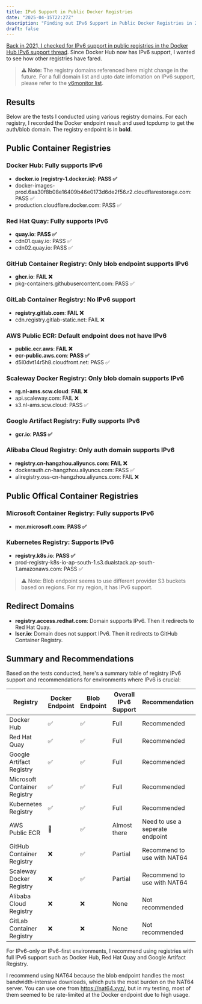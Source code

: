 ```yaml
---
title: IPv6 Support in Public Docker Registries
date: "2025-04-15T22:27Z"
description: "Finding out IPv6 Support in Public Docker Registries in 2025"
draft: false
---
```


[Back in 2021, I checked for IPv6 support in public registries in the Docker Hub IPv6 support thread](https://github.com/docker/roadmap/issues/89#issuecomment-772644009). Since Docker Hub now has IPv6 support, I wanted to see how other registries have fared.

> **⚠️ Note:** The registry domains referenced here might change in the future. For a full domain list and upto date infomation on IPv6 support, please refer to the [v6monitor list](https://v6monitor.com/list/view/cf170dba3/).

## Results

Below are the tests I conducted using various registry domains. For each registry, I recorded the Docker endpoint result and used tcpdump to get the auth/blob domain. The registry endpoint is in **bold**.

## Public Container Registries

### Docker Hub: Fully supports IPv6
- **docker.io (registry-1.docker.io)**: **PASS ✅**
- docker-images-prod.6aa30f8b08e16409b46e0173d6de2f56.r2.cloudflarestorage.com: PASS ✅
- production.cloudflare.docker.com: PASS ✅

### Red Hat Quay: Fully supports IPv6
- **quay.io**: **PASS ✅**
- cdn01.quay.io: PASS ✅
- cdn02.quay.io: PASS ✅

### GitHub Container Registry: Only blob endpoint supports IPv6
- **ghcr.io**: **FAIL ❌**
- pkg-containers.githubusercontent.com: PASS ✅

### GitLab Container Registry: No IPv6 support
- **registry.gitlab.com**: **FAIL ❌**
- cdn.registry.gitlab-static.net: FAIL ❌

### AWS Public ECR: Default endpoint does not have IPv6
- **public.ecr.aws**: **FAIL ❌**
- **ecr-public.aws.com**: **PASS ✅**
- d5l0dvt14r5h8.cloudfront.net: PASS ✅

### Scaleway Docker Registry: Only blob domain supports IPv6
- **rg.nl-ams.scw.cloud**: **FAIL ❌**
- api.scaleway.com: FAIL ❌
- s3.nl-ams.scw.cloud: PASS ✅

### Google Artifact Registry: Fully supports IPv6
- **gcr.io**: **PASS ✅**

### Alibaba Cloud Registry: Only auth domain supports IPv6
- **registry.cn-hangzhou.aliyuncs.com**: **FAIL ❌**
- dockerauth.cn-hangzhou.aliyuncs.com: PASS ✅
- aliregistry.oss-cn-hangzhou.aliyuncs.com: FAIL ❌

## Public Offical Container Registries

### Microsoft Container Registry: Fully supports IPv6
- **mcr.microsoft.com**: **PASS ✅**

### Kubernetes Registry: Supports IPv6
- **registry.k8s.io**: **PASS ✅**
- prod-registry-k8s-io-ap-south-1.s3.dualstack.ap-south-1.amazonaws.com: PASS ✅

> ⚠️ Note: Blob endpoint seems to use different provider S3 buckets based on regions. For my region, it has IPv6 support.

## Redirect Domains

- **registry.access.redhat.com**: Domain supports IPv6. Then it redirects to Red Hat Quay.
- **lscr.io**: Domain does not support IPv6. Then it redirects to GitHub Container Registry.

## Summary and Recommendations

Based on the tests conducted, here's a summary table of registry IPv6 support and recommendations for environments where IPv6 is crucial:

| Registry | Docker Endpoint | Blob Endpoint | Overall IPv6 Support | Recommendation |
|----------|----------------|---------------|---------------------|----------------|
| Docker Hub | ✅ | ✅ | Full | Recommended |
| Red Hat Quay | ✅ | ✅ | Full | Recommended |
| Google Artifact Registry | ✅ | ✅ | Full | Recommended |
| Microsoft Container Registry | ✅ | ✅ | Full | Recommended |
| Kubernetes Registry | ✅ | ✅ | Full | Recommended |
| AWS Public ECR | 🚧 | ✅ | Almost there | Need to use a seperate endpoint |
| GitHub Container Registry | ❌ | ✅ | Partial | Recommend to use with NAT64 |
| Scaleway Docker Registry | ❌ | ✅ | Partial | Recommend to use with NAT64 |
| Alibaba Cloud Registry | ❌ | ❌ | None | Not recommended |
| GitLab Container Registry | ❌ | ❌ | None | Not recommended |

For IPv6-only or IPv6-first environments, I recommend using registries with full IPv6 support such as Docker Hub, Red Hat Quay and Google Artifact Registry.

I recommend using NAT64 because the blob endpoint handles the most bandwidth-intensive downloads, which puts the most burden on the NAT64 server. You can use one from https://nat64.xyz/, but in my testing, most of them seemed to be rate-limited at the Docker endpoint due to high usage.

